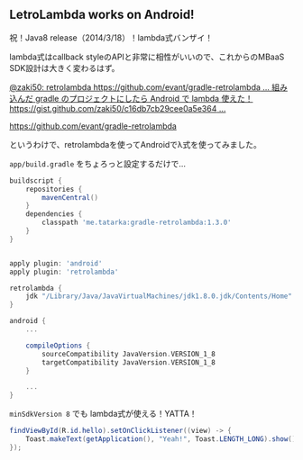 ## LetroLambda works on Android!

祝！Java8 release（2014/3/18）！lambda式バンザイ！

lambda式はcallback styleのAPIと非常に相性がいいので、これからのMBaaS SDK設計は大きく変わるはず。

[@zaki50: retrolambda https://github.com/evant/gradle-retrolambda … 組み込んだ gradle のプロジェクトにしたら Android で lambda 使えた！ https://gist.github.com/zaki50/c16db7cb29cee0a5e364 … ](https://twitter.com/zaki50/status/445569652941258752)

https://github.com/evant/gradle-retrolambda

というわけで、retrolambdaを使ってAndroidでλ式を使ってみました。

`app/build.gradle` をちょろっと設定するだけで…

```groovy
buildscript {
    repositories {
        mavenCentral()
    }
    dependencies {
        classpath 'me.tatarka:gradle-retrolambda:1.3.0'
    }
}


apply plugin: 'android'
apply plugin: 'retrolambda'

retrolambda {
    jdk "/Library/Java/JavaVirtualMachines/jdk1.8.0.jdk/Contents/Home"
}

android {
	...

    compileOptions {
        sourceCompatibility JavaVersion.VERSION_1_8
        targetCompatibility JavaVersion.VERSION_1_8
    }

	...
}

```

`minSdkVersion 8` でも lambda式が使える！YATTA！

```java
findViewById(R.id.hello).setOnClickListener((view) -> {
	Toast.makeText(getApplication(), "Yeah!", Toast.LENGTH_LONG).show();
});
```
